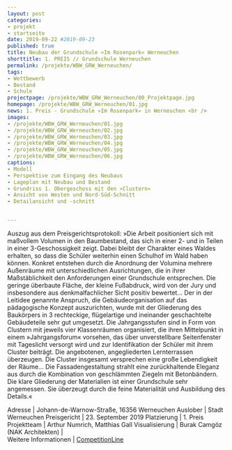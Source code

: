 ```yaml
---
layout: post
categories:
- projekt
- startseite
date: 2019-09-22 #2019-09-23
published: true
title: Neubau der Grundschule »Im Rosenpark« Werneuchen
shorttitle: 1. PREIS // Grundschule Werneuchen
permalink: /projekte/WBW_GRW_Werneuchen/
tags: 
- Wettbewerb
- Bestand
- Schule
projectpage: /projekte/WBW_GRW_Werneuchen/00_Projektpage.jpg
homepage: /projekte/WBW_GRW_Werneuchen/01.jpg
news: 1. Preis - Grundschule »Im Rosenpark« in Werneuchen <br />
images:
- /projekte/WBW_GRW_Werneuchen/01.jpg
- /projekte/WBW_GRW_Werneuchen/02.jpg
- /projekte/WBW_GRW_Werneuchen/03.jpg
- /projekte/WBW_GRW_Werneuchen/04.jpg
- /projekte/WBW_GRW_Werneuchen/05.jpg
- /projekte/WBW_GRW_Werneuchen/06.jpg
captions:
- Modell
- Perspektive zum Eingang des Neubaus
- Lageplan mit Neubau und Bestand
- Grundriss 1. Obergeschoss mit den »Clustern«
- Ansicht von Westen und Nord-Süd-Schnitt
- Detailansicht und -schnitt


---
```

Auszug aus dem Preisgerichtsprotokoll: »Die Arbeit positioniert sich mit maßvollem Volumen in den Baumbestand, das sich in einer 2- und in Teilen in einer 3-Geschossigkeit zeigt. Dabei bleibt der Charakter eines Waldes erhalten, so dass die Schüler weiterhin einen Schulhof im Wald haben können. Konkret entstehen durch die Anordnung der Volumina mehrere Außenräume mit unterschiedlichen Ausrichtungen, die in ihrer Maßstäblichkeit den Anforderungen einer Grundschule entsprechen. Die geringe überbaute Fläche, der kleine Fußabdruck, wird von der Jury und insbesondere aus denkmalfachlicher Sicht positiv bewertet... Der in der Leitidee genannte Anspruch, die Gebäudeorganisation auf das pädagogische Konzept auszurichten, wurde mit der Gliederung des Baukörpers in 3 rechteckige, flügelartige und ineinander geschachtelte Gebäudeteile sehr gut umgesetzt. Die Jahrgangsstufen sind in Form von Clustern mit jeweils vier Klassenräumen organisiert, die ihren Mittelpunkt in einem »Jahrgangsforum« vorsehen, das über unverstellbare Seitenfenster mit Tageslicht versorgt wird und zur Identifikation der Schüler mit ihrem Cluster beiträgt. Die angebotenen, angegliederten Lernterrassen überzeugen. Die Cluster insgesamt versprechen eine große Lebendigkeit der Räume... Die Fassadengestaltung strahlt eine zurückhaltende Eleganz aus durch die Kombination von geschlämmten Ziegeln mit Betonbändern. Die klare Gliederung der Materialien ist einer Grundschule sehr angemessen. Sie überzeugt durch die feine Materialität und Ausbildung des Details.«

Adresse					|	Johann-de-Warnow-Straße, 16356 Werneuchen
Auslober				|	Stadt Werneuchen
Preisgericht			|	23. September 2019
Platzierung				|	1. Preis
Projektteam				|	Arthur Numrich, Matthias Gall
Visualisierung	|	Burak Camgöz (NAK Architekten)
                        |    
Weitere Informationen       |   [CompetitionLine](https://www.competitionline.com/de/ergebnisse/337069) 

